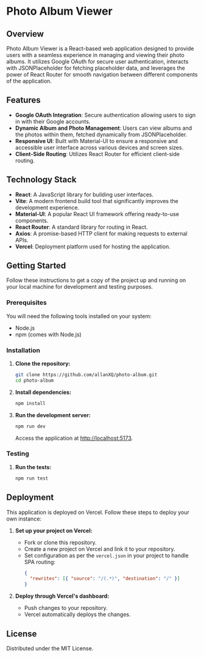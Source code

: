# Photo Album Viewer

## Overview

Photo Album Viewer is a React-based web application designed to provide users with a seamless experience in managing and viewing their photo albums. It utilizes Google OAuth for secure user authentication, interacts with JSONPlaceholder for fetching placeholder data, and leverages the power of React Router for smooth navigation between different components of the application.

## Features

- **Google OAuth Integration**: Secure authentication allowing users to sign in with their Google accounts.
- **Dynamic Album and Photo Management**: Users can view albums and the photos within them, fetched dynamically from JSONPlaceholder.
- **Responsive UI**: Built with Material-UI to ensure a responsive and accessible user interface across various devices and screen sizes.
- **Client-Side Routing**: Utilizes React Router for efficient client-side routing.

## Technology Stack

- **React**: A JavaScript library for building user interfaces.
- **Vite**: A modern frontend build tool that significantly improves the development experience.
- **Material-UI**: A popular React UI framework offering ready-to-use components.
- **React Router**: A standard library for routing in React.
- **Axios**: A promise-based HTTP client for making requests to external APIs.
- **Vercel**: Deployment platform used for hosting the application.

## Getting Started

Follow these instructions to get a copy of the project up and running on your local machine for development and testing purposes.

### Prerequisites

You will need the following tools installed on your system:

- Node.js
- npm (comes with Node.js)

### Installation

1. **Clone the repository:**
   ```bash
   git clone https://github.com/allanXQ/photo-album.git
   cd photo-album
   ```
2. **Install dependencies:**

   ```bash
   npm install
   ```

3. **Run the development server:**
   ```bash
   npm run dev
   ```
   Access the application at [http://localhost:5173](http://localhost:5173).

### Testing

1. **Run the tests:**
   ```bash
   npm run test
   ```

## Deployment

This application is deployed on Vercel. Follow these steps to deploy your own instance:

1. **Set up your project on Vercel:**

   - Fork or clone this repository.
   - Create a new project on Vercel and link it to your repository.
   - Set configuration as per the `vercel.json` in your project to handle SPA routing:
     ```json
     {
       "rewrites": [{ "source": "/(.*)", "destination": "/" }]
     }
     ```

2. **Deploy through Vercel's dashboard:**
   - Push changes to your repository.
   - Vercel automatically deploys the changes.

## License

Distributed under the MIT License.
